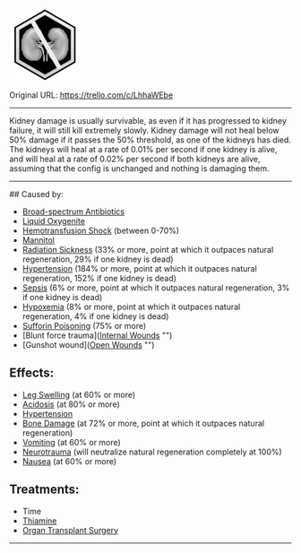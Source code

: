 ![tile042.png\|200](./Kidney%20Damage%20-%20Attachments/6718845db30472d958dd7b25.png)

Original URL: https://trello.com/c/LhhaWEbe

---

Kidney damage is usually survivable, as even if it has progressed to kidney failure, it will still kill extremely slowly. Kidney damage will not heal below 50% damage if it passes the 50% threshold, as one of the kidneys has died. The kidneys will heal at a rate of 0.01% per second if one kidney is alive, and will heal at a rate of 0.02% per second if both kidneys are alive, assuming that the config is unchanged and nothing is damaging them.

---

\## Caused by:

- [Broad-spectrum Antibiotics](../Items/Broad-spectrum%20Antibiotics.md)
- [Liquid Oxygenite](../Items/Liquid%20Oxygenite.md)
- [Hemotransfusion Shock](../Blood/Hemotransfusion%20Shock.md) (between 0-70%)
- [Mannitol](../Items/Mannitol.md)
- [Radiation Sickness](Radiation%20Sickness.md) (33% or more, point at which it outpaces natural regeneration, 29% if one kidney is dead)
- [Hypertension](../Blood/Hypertension.md) (184% or more, point at which it outpaces natural regeneration, 152% if one kidney is dead)
- [Sepsis](../Blood/Sepsis.md) (6% or more, point at which it outpaces natural regeneration, 3% if one kidney is dead)
- [Hypoxemia](../Blood/Hypoxemia.md) (8% or more, point at which it outpaces natural regeneration, 4% if one kidney is dead)
- [Sufforin Poisoning](Sufforin%20Poisoning.md) (75% or more)
- [Blunt force trauma]([Internal Wounds](../Any%20bodypart/Internal%20Wounds.md) "‌")
- [Gunshot wound]([Open Wounds](../Any%20bodypart/Open%20Wounds.md) "‌")

## Effects:

- [Leg Swelling](../Symptoms/Leg%20Swelling.md) (at 60% or more)
- [Acidosis](../Blood/Acidosis.md) (at 80% or more)
- [Hypertension](../Blood/Hypertension.md)
- [Bone Damage](../Bones/Bone%20Damage.md) (at 72% or more, point at which it outpaces natural regeneration)
- [Vomiting](../Symptoms/Vomiting.md) (at 60% or more)
- [Neurotrauma](../Head_Brain/Neurotrauma.md) (will neutralize natural regeneration completely at 100%)
- [Nausea](../Symptoms/Nausea.md) (at 60% or more)

## Treatments:

- Time
- [Thiamine](../Items/Thiamine.md)
- [Organ Transplant Surgery](../Procedures/Organ%20Transplant%20Surgery.md)

---

